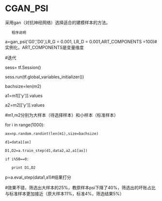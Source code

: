 # CGAN_PSI
采用gan（对抗神经网络）选择适合的建模样本的方法。
       
       程序说明
a=gan_psi('G0','D0',LR_G = 0.001, LR_D = 0.001,ART_COMPONENTS =100)#实例化，ART_COMPONENTS是变量维度

#迭代

sess= tf.Session()  

sess.run(tf.global_variables_initializer())  

bachsize=len(m2)

a1=m1[['y']].values

a2=m2[['y']].values

#m1,m2分别为大样本（待选择样本）和小样本（标准样本）

for i in range(1000):

    ax=np.random.randint(len(m1),size=bachsize)

    d1=data1[ax]
    
    D1,D2=a.train_step(d1,data2,a2,a1[ax])
    
    if i%50==0:  
    
       print D1,D2

p=a.eval_step(data1,a1)#结果打分

#效果不错，筛选出大样本的25%，教原样本psi下降了40%，筛选出的坏账占比与标准样本更加接近（原大样本11%，标准4%，筛选结果5%）


       
